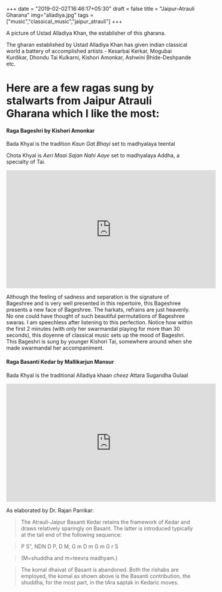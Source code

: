 +++
date = "2019-02-02T16:46:17+05:30"
draft = false
title = "Jaipur-Atrauli Gharana"
img="alladiya.jpg"
tags = ["music","classical_music","jaipur_atrauli"]
+++

A picture of Ustad Alladiya Khan, the establisher of this gharana.

The gharan established by Ustad Alladiya Khan has given indian classical world a battery of accomplished artists - Kesarbai Kerkar, Mogubai Kurdikar, Dhondu Tai Kulkarni, Kishori Amonkar, Ashwini Bhide-Deshpande etc.
# Here are a few ragas sung by stalwarts from Jaipur Atrauli Gharana which I like the most:


#### Raga Bageshri by Kishori Amonkar

Bada Khyal is the tradition *Kaun Gat Bhayi* set to madhyalaya teental

Chota Khyal is *Aeri Maai Sajan Nahi Aaye* set to madhyalaya Addha, a specialty of Tai.

<iframe width="560" height="315" src="https://www.youtube.com/embed/bdnsXh9bhLc" frameborder="0" allow="accelerometer; autoplay; encrypted-media; gyroscope; picture-in-picture" allowfullscreen></iframe>

Although the feeling of sadness and separation is the signature of Bageshree and is very well presented in this repertoire, this Bageshree presents a new face of Bageshree.  The harkats, refrains are just heavenly. No one could have thought of such beautiful permutations of Bageshree swaras. I am speechless after listening to this perfection. Notice how within the first 2 minutes (with only her swarmandal playing for more than 30 seconds), this doyenne of classical music sets up the mood of Bageshri. This Bageshri is sung by younger Kishori Tai, somewhere around when she made swarmandal her accompaniment.


#### Raga Basanti Kedar by Mallikarjun Mansur

Bada Khyal is the traditional Alladiya khaan *cheez* Attara Sugandha Gulaal


<iframe width="560" height="315" src="https://www.youtube.com/embed/A46biId8nP0" frameborder="0" allow="accelerometer; autoplay; encrypted-media; gyroscope; picture-in-picture" allowfullscreen></iframe>

As elaborated by Dr. Rajan Parrikar:

>The Atrauli-Jaipur Basanti Kedar retains the framework of Kedar and draws relatively 
sparingly on Basant. The latter is introduced typically at the tail end of the following 
sequence: 

>P S", NDN D P, D M, G m D m G m G r S 

>(M=shuddha and m=teevra madhyam.)

>The komal dhaivat of Basant is abandoned. Both the rishabs are employed, the komal 
as shown above is the Basanti contribution, the shuddha, for the most part, in the tAra 
saptak in Kedaric moves.